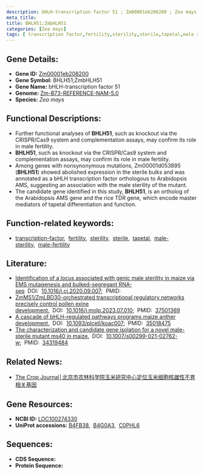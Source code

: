 ```yaml
---
description: bHLH-transcription factor 51 ; Zm00001eb208200 ; Zea mays
meta_title:
title: BHLH51;ZmbHLH51
categories: [Zea mays]
tags: [ transcription factor,fertility,sterility,sterile,tapetal,male sterility,male fertility ]
---
```


## Gene Details:
- **Gene ID:**	[Zm00001eb208200](https://www.maizegdb.org/gene_center/gene/Zm00001eb208200)
- **Gene Symbol:** BHLH51;ZmbHLH51
- **Gene Name:** bHLH-transcription factor 51
- **Genome:** [Zm-B73-REFERENCE-NAM-5.0](https://www.maizegdb.org/genome/assembly/Zm-B73-REFERENCE-NAM-5.0)
- **Species:** *Zea mays*

## Functional Descriptions:
   - Further functional analyses of **BHLH51**, such as knockout via the CRISPR/Cas9 system and complementation assays, may confirm its role in male fertility.
   - **BHLH51**, such as knockout via the CRISPR/Cas9 system and complementation assays, may confirm its role in male fertility.
   - Among genes with nonsynonymous mutations, Zm00001d053895 (**BHLH51**) showed abolished expression in the sterile bulks and was annotated as a bHLH transcription factor orthologous to Arabidopsis AMS, suggesting an association with the male sterility of the mutant.
   - The candidate gene identified in this study, **BHLH51**, is an ortholog of the Arabidopsis AMS gene and the rice TDR gene, which encode master mediators of tapetal differentiation and function.

## Function-related keywords:
- [transcription-factor](/tags/transcription-factor/),&nbsp;&nbsp;[fertility](/tags/fertility/),&nbsp;&nbsp;[sterility](/tags/sterility/),&nbsp;&nbsp;[sterile](/tags/sterile/),&nbsp;&nbsp;[tapetal](/tags/tapetal/),&nbsp;&nbsp;[male-sterility](/tags/male-sterility/),&nbsp;&nbsp;[male-fertility](/tags/male-fertility/)

## Literature:
   - [Identification of a locus associated with genic male sterility in maize via EMS mutagenesis and bulked-segregant RNA-seq]( https://www.sciencedirect.com/science/article/pii/S2214514120301537)&nbsp;&nbsp;DOI:&nbsp;&nbsp;[10.1016/j.cj.2020.09.007](https://www.sciencedirect.com/science/article/pii/S2214514120301537);&nbsp;&nbsp;PMID:&nbsp;&nbsp;[](https://pubmed.ncbi.nlm.nih.gov//)
   - [ZmMS1/ZmLBD30-orchestrated transcriptional regulatory networks precisely control pollen exine development.]( https://www.sciencedirect.com/science/article/pii/S1674205223002125?via%3Dihub)&nbsp;&nbsp;DOI:&nbsp;&nbsp;[10.1016/j.molp.2023.07.010](https://www.sciencedirect.com/science/article/pii/S1674205223002125?via%3Dihub);&nbsp;&nbsp;PMID:&nbsp;&nbsp;[37501369](https://pubmed.ncbi.nlm.nih.gov/37501369/)
   - [A cascade of bHLH-regulated pathways programs maize anther development.]( https://academic.oup.com/plcell/article/34/4/1207/6501455)&nbsp;&nbsp;DOI:&nbsp;&nbsp;[10.1093/plcell/koac007](https://academic.oup.com/plcell/article/34/4/1207/6501455);&nbsp;&nbsp;PMID:&nbsp;&nbsp;[35018475](https://pubmed.ncbi.nlm.nih.gov/35018475/)
   - [The characterization and candidate gene isolation for a novel male-sterile mutant ms40 in maize.]( https://link.springer.com/article/10.1007/s00299-021-02762-w)&nbsp;&nbsp;DOI:&nbsp;&nbsp;[10.1007/s00299-021-02762-w](https://link.springer.com/article/10.1007/s00299-021-02762-w);&nbsp;&nbsp;PMID:&nbsp;&nbsp;[34319484](https://pubmed.ncbi.nlm.nih.gov/34319484/)

## Related News:
   - [The Crop Journal│北京市农林科学院玉米研究中心定位玉米细胞核雄性不育相关基因](https://mp.weixin.qq.com/s?__biz=Mzg3MDEwNDEyMg==&mid=2247503636&idx=5&sn=3324a205f4ac9cae7a926d637d9da090&chksm=ce906241f9e7eb57bc56f425c199a75ddc8809f67a14f29e0703433f2d3a43e3bc82c0b9ed9f&scene=27#wechat_redirect)

## Gene Resources:
- **NCBI ID:** [LOC100274330](https://www.ncbi.nlm.nih.gov/gene/?term=LOC100274330)
- **UniProt accessions:** [B4FB38](https://www.uniprot.org/uniprotkb/B4FB38/entry),&nbsp;&nbsp;[B4G0A3](https://www.uniprot.org/uniprotkb/B4G0A3/entry),&nbsp;&nbsp;[C0PHL6](https://www.uniprot.org/uniprotkb/C0PHL6/entry)



## Sequences:
- **CDS Sequence:**
- **Protein Sequence:**
